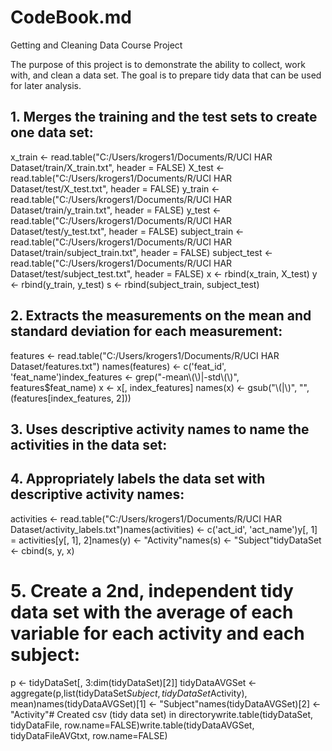 # CodeBook.md

Getting and Cleaning Data Course Project

The purpose of this project is to demonstrate the ability to collect, work with, and clean a data set. The goal is to prepare tidy data that can be used for later analysis.




## 1. Merges the training and the test sets to create one data set:
x_train <- read.table("C:/Users/krogers1/Documents/R/UCI HAR Dataset/train/X_train.txt", header = FALSE)
X_test <- read.table("C:/Users/krogers1/Documents/R/UCI HAR Dataset/test/X_test.txt", header = FALSE)
y_train <- read.table("C:/Users/krogers1/Documents/R/UCI HAR Dataset/train/y_train.txt", header = FALSE)
y_test <- read.table("C:/Users/krogers1/Documents/R/UCI HAR Dataset/test/y_test.txt", header = FALSE)
subject_train <- read.table("C:/Users/krogers1/Documents/R/UCI HAR Dataset/train/subject_train.txt", header = FALSE)
subject_test <- read.table("C:/Users/krogers1/Documents/R/UCI HAR Dataset/test/subject_test.txt", header = FALSE)
x <- rbind(x_train, X_test)
y <- rbind(y_train, y_test)
s <- rbind(subject_train, subject_test)
## 2. Extracts the measurements on the mean and standard deviation for each measurement:
features <- read.table("C:/Users/krogers1/Documents/R/UCI HAR Dataset/features.txt")
names(features) <- c('feat_id', 'feat_name')index_features <- grep("-mean\\(\\)|-std\\(\\)", features$feat_name) 
x <- x[, index_features] 
names(x) <- gsub("\\(|\\)", "", (features[index_features, 2]))
## 3. Uses descriptive activity names to name the activities in the data set:
## 4. Appropriately labels the data set with descriptive activity names:
activities <- read.table("C:/Users/krogers1/Documents/R/UCI HAR Dataset/activity_labels.txt")names(activities) <- c('act_id', 'act_name')y[, 1] = activities[y[, 1], 2]names(y) <- "Activity"names(s) <- "Subject"tidyDataSet <- cbind(s, y, x)
# 5. Create a 2nd, independent tidy data set with the average of each variable for each activity and each subject:
p <- tidyDataSet[, 3:dim(tidyDataSet)[2]] tidyDataAVGSet <- aggregate(p,list(tidyDataSet$Subject, tidyDataSet$Activity), mean)names(tidyDataAVGSet)[1] <- "Subject"names(tidyDataAVGSet)[2] <- "Activity"# Created csv (tidy data set) in directorywrite.table(tidyDataSet, tidyDataFile, row.name=FALSE)write.table(tidyDataAVGSet, tidyDataFileAVGtxt, row.name=FALSE)
